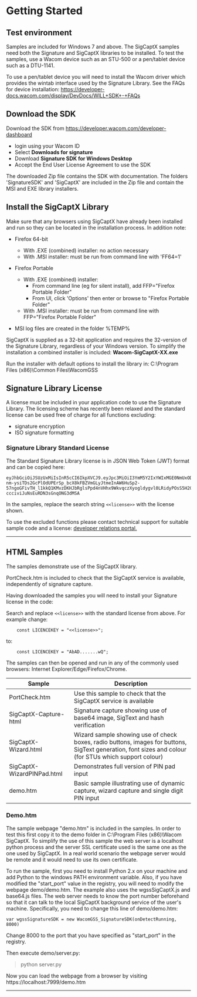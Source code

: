 # Getting Started 

## Test environment

Samples are included for Windows 7 and above.
The SigCaptX samples need both the Signature and SigCaptX libraries to be installed.
To test the samples, use a Wacom device such as an STU-500 or a pen/tablet device such as a DTU-1141.

To use a pen/tablet device you will need to install the Wacom driver which provides the wintab interface used by the Signature Library.
See the FAQs for device installation:
https://developer-docs.wacom.com/display/DevDocs/WILL+SDK+-+FAQs


## Download the SDK

Download the SDK from https://developer.wacom.com/developer-dashboard

* login using your Wacom ID
* Select **Downloads for signature**
* Download **Signature SDK for Windows Desktop**
* Accept the End User License Agreement to use the SDK

The downloaded Zip file contains the SDK with documentation.
The folders 'SignatureSDK' and 'SigCaptX' are included in the Zip file and contain the MSI and EXE library installers.


## Install the SigCaptX Library

Make sure that any browsers using SigCaptX have already been installed and run so they can be located in the installation process.
In addition note:

* Firefox 64-bit
    * With .EXE (combined) installer: no action necessary
    * With .MSI installer: must be run from command line with 'FF64=1'

* Firefox Portable
    * With .EXE (combined) installer:  
        * From command line (eg for silent install), add FFP="Firefox Portable Folder"
        * From UI, click 'Options' then enter or browse to "Firefox Portable Folder"
    * With .MSI installer:  must be run from command line with FFP="Firefox Portable Folder"
    
* MSI log files are created in the folder %TEMP%


SigCaptX is supplied as a 32-bit application and requires the 32-version of the Signature Library, regardless of your Windows version.
To simplify the installation a combined installer is included:
**Wacom-SigCaptX-XX.exe**

Run the installer with default options to install the library in:
C:\Program Files (x86)\Common Files\WacomGSS

## Signature Library License

A license must be included in your application code to use the Signature Library.
The licensing scheme has recently been relaxed and the standard license can be used free of charge for all functions excluding:
- signature encryption
- ISO signature formatting

### Signature Library Standard License

The Standard Signature Library license is in JSON Web Token (JWT) format and can be copied here:

```
eyJhbGciOiJSUzUxMiIsInR5cCI6IkpXVCJ9.eyJpc3MiOiI3YmM5Y2IxYWIxMGE0NmUxODI2N2E5MTJkYTA2ZTI3NiIsImV4cCI6MjE0NzQ4MzY0NywiaWF0IjoxNTYwOTUwMjcyLCJyaWdodHMiOlsiU0lHX1NES19DT1JFIiwiU0lHQ0FQVFhfQUNDRVNTIl0sImRldmljZXMiOlsiV0FDT01fQU5ZIl0sInR5cGUiOiJwcm9kIiwibGljX25hbWUiOiJTaWduYXR1cmUgU0RLIiwid2Fjb21faWQiOiI3YmM5Y2IxYWIxMGE0NmUxODI2N2E5MTJkYTA2ZTI3NiIsImxpY191aWQiOiJiODUyM2ViYi0xOGI3LTQ3OGEtYTlkZS04NDlmZTIyNmIwMDIiLCJhcHBzX3dpbmRvd3MiOltdLCJhcHBzX2lvcyI6W10sImFwcHNfYW5kcm9pZCI6W10sIm1hY2hpbmVfaWRzIjpbXX0.ONy3iYQ7lC6rQhou7rz4iJT_OJ20087gWz7GtCgYX3uNtKjmnEaNuP3QkjgxOK_vgOrTdwzD-nm-ysiTDs2GcPlOdUPErSp_bcX8kFBZVmGLyJtmeInAW6HuSp2-57ngoGFivTH_l1kkQ1KMvzDKHJbRglsPpd4nVHhx9WkvqczXyogldygvl0LRidyPOsS5H2GYmaPiyIp9In6meqeNQ1n9zkxSHo7B11mp_WXJXl0k1pek7py8XYCedCNW5qnLi4UCNlfTd6Mk9qz31arsiWsesPeR9PN121LBJtiPi023yQU8mgb9piw_a-ccciviJuNsEuRDN3sGnqONG3dMSA
```
In the samples, replace the search string `<<license>>` with the license shown.

To use the excluded functions please contact technical support for suitable sample code and a license:
[developer relations portal.](https://developer.wacom.com/developer-dashboard/support)

---

## HTML Samples

The samples demonstrate use of the SigCaptX library.

PortCheck.htm is included to check that the SigCaptX service is available, independently of signature capture.

Having downloaded the samples you will need to install your Signature license in the code:

Search and replace `<<license>>` with the standard license from above.
For example change:
```
    const LICENCEKEY = "<<license>>";
```    
to:
```
    const LICENCEKEY = "AbAD.......wQ";
```    

The samples can then be opened and run in any of the commonly used browsers: Internet Explorer/Edge/Firefox/Chrome.


| Sample                        | Description                                                           |
| ----------------------------- | --------------------------------------------------------------------- |
| PortCheck.htm                 | Use this sample to check that the SigCaptX service is available |
| SigCaptX-Capture-html         | Signature capture showing use of base64 image, SigText and hash verification |
| SigCaptX-Wizard.html          | Wizard sample showing use of check boxes, radio buttons, images for buttons, SigText generation, font sizes and colour (for STUs which support colour) |
| SigCaptX-WizardPINPad.html    | Demonstrates full version of PIN pad input |
| demo.htm                      | Basic sample illustrating use of dynamic capture, wizard capture and single digit PIN input |


### Demo.htm

The sample webpage "demo.htm" is included in the samples. In order to test this first copy it to the demo folder in C:\Program Files (x86)\Wacom SigCaptX. 
To simplify the use of this sample the web server is a localhost python process and the server SSL certificate used is the same one as the one used by SigCaptX.
In a real world scenario the webpage server would be remote and it would need to use its own certificate.

To run the sample, first you need to install Python 2.x on your machine and add Python to the windows PATH environment variable. Also, if you have modified the "start_port" value in the registry, you will need to modify the webpage demo/demo.htm. 
The example also uses the wgssSigCaptX.js and base64.js files. The web server needs to know the port number beforehand so that it can talk to the local SigCaptX background service of the user's machine. 
Specifically, you need to change this line of demo/demo.htm:

```
var wgssSignatureSDK = new WacomGSS_SignatureSDK(onDetectRunning, 8000)
```

Change 8000 to the port that you have specified as "start_port" in the registry.

Then execute demo/server.py:

> python server.py

Now you can load the webpage from a browser by visiting https://localhost:7999/demo.htm

----



